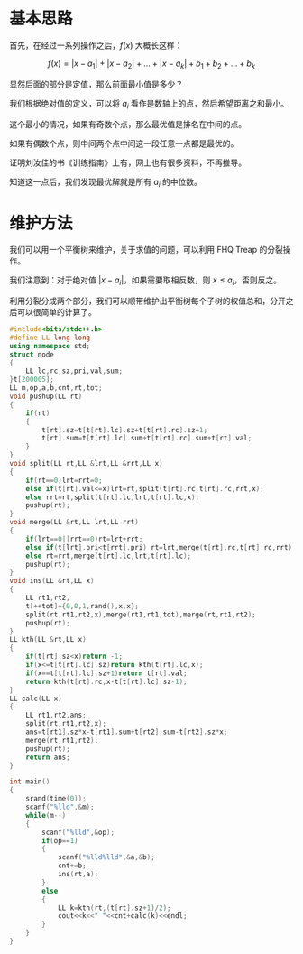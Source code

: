# 基本思路
首先，在经过一系列操作之后，$f(x)$ 大概长这样：

$$
f(x)=|x-a_1|+|x-a_2|+...+|x-a_k|+b_1+b_2+...+b_k
$$

显然后面的部分是定值，那么前面最小值是多少？

我们根据绝对值的定义，可以将 $a_i$ 看作是数轴上的点，然后希望距离之和最小。

这个最小的情况，如果有奇数个点，那么最优值是排名在中间的点。

如果有偶数个点，则中间两个点中间这一段任意一点都是最优的。

证明刘汝佳的书《训练指南》上有，网上也有很多资料，不再推导。

知道这一点后，我们发现最优解就是所有 $a_i$ 的中位数。

# 维护方法

我们可以用一个平衡树来维护，关于求值的问题，可以利用 FHQ Treap 的分裂操作。

我们注意到：对于绝对值 $|x-a_i|$，如果需要取相反数，则 $x\leq a_i$，否则反之。

利用分裂分成两个部分，我们可以顺带维护出平衡树每个子树的权值总和，分开之后可以很简单的计算了。


```cpp
#include<bits/stdc++.h>
#define LL long long
using namespace std;
struct node
{
    LL lc,rc,sz,pri,val,sum;
}t[200005];
LL m,op,a,b,cnt,rt,tot;
void pushup(LL rt)
{
    if(rt)
    {
        t[rt].sz=t[t[rt].lc].sz+t[t[rt].rc].sz+1;
        t[rt].sum=t[t[rt].lc].sum+t[t[rt].rc].sum+t[rt].val;
    }
}
void split(LL rt,LL &lrt,LL &rrt,LL x)
{
    if(rt==0)lrt=rrt=0;
    else if(t[rt].val<=x)lrt=rt,split(t[rt].rc,t[rt].rc,rrt,x);
    else rrt=rt,split(t[rt].lc,lrt,t[rt].lc,x);
    pushup(rt);
}
void merge(LL &rt,LL lrt,LL rrt)
{
    if(lrt==0||rrt==0)rt=lrt+rrt;
    else if(t[lrt].pri<t[rrt].pri) rt=lrt,merge(t[rt].rc,t[rt].rc,rrt);
    else rt=rrt,merge(t[rt].lc,lrt,t[rt].lc);
    pushup(rt);
}
void ins(LL &rt,LL x)
{
    LL rt1,rt2;
    t[++tot]={0,0,1,rand(),x,x};
    split(rt,rt1,rt2,x),merge(rt1,rt1,tot),merge(rt,rt1,rt2);
    pushup(rt);
}
LL kth(LL &rt,LL x)
{
    if(t[rt].sz<x)return -1;
    if(x<=t[t[rt].lc].sz)return kth(t[rt].lc,x);
    if(x==t[t[rt].lc].sz+1)return t[rt].val;
    return kth(t[rt].rc,x-t[t[rt].lc].sz-1);
}
LL calc(LL x)
{   
    LL rt1,rt2,ans;
    split(rt,rt1,rt2,x);
    ans=t[rt1].sz*x-t[rt1].sum+t[rt2].sum-t[rt2].sz*x;
    merge(rt,rt1,rt2);
    pushup(rt);
    return ans;
}

int main()
{
    srand(time(0));
    scanf("%lld",&m);
    while(m--)
    {
        scanf("%lld",&op);
        if(op==1)
        {
            scanf("%lld%lld",&a,&b);
            cnt+=b;     
            ins(rt,a);   
        }
        else 
        {
            LL k=kth(rt,(t[rt].sz+1)/2);
            cout<<k<<" "<<cnt+calc(k)<<endl;
        }
    }
}
```

